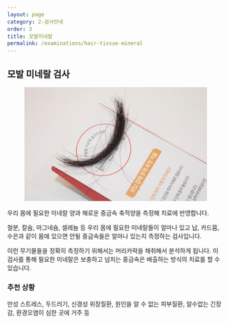 ```yaml
---
layout: page
category: 2-검사안내
order: 3
title: 모발미네랄
permalink: /examinations/hair-tissue-mineral
---
```


<h2 class="content-heading">
  <strong>모발 미네랄 검사</strong>
</h2>

<figure>
  <img src="/assets/20190623110415.jpg" alt="">
</figure>

<p>우리 몸에 필요한 미네랄 양과 해로운 중금속 축적양을 측정해 치료에 반영합니다.</p>
<p>철분, 칼슘, 마그네슘, 셀레늄 등 우리 몸에 필요한 미네랄들이 얼마나 있고 납, 카드뮴, 수은과 같이 몸에 있으면 안될 중금속들은 얼마나 있는지 측정하는 검사입니다.</p>
<p>이런 무기물들을 정확히 측정하기 위해서는 머리카락을 채취해서 분석하게 됩니다. 이 검사를 통해 필요한 미네랄은 보충하고 넘치는 중금속은 배출하는 방식의 치료를 할 수 있습니다.</p>

<div class="content-definition">
  <h3>추천 상황</h3>
  <p>만성 스트레스, 두드러기, 신경성 위장질환, 원인을 알 수 없는 피부질환, 알수없는 긴장감, 환경오염이 심한 곳에 거주 등</p>
</div>
